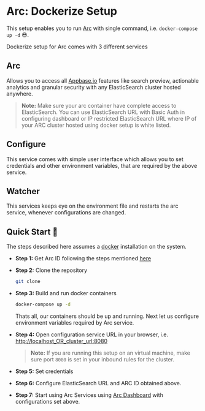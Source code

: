 # Arc: Dockerize Setup

This setup enables you to run [Arc](https://arc-site.netlify.com/) with single command, i.e. `docker-compose up -d` 😎.

Dockerize setup for Arc comes with 3 different services

## Arc

Allows you to access all [Appbase.io](https://docs.appbase.io/docs/gettingstarted/WhyAppbase/) features like search preview, actionable analytics and granular security with any ElasticSearch cluster hosted anywhere.

> **Note:** Make sure your arc container have complete access to ElasticSearch. You can use ElasticSearch URL with Basic Auth in configuring dashboard or IP restricted ElasticSearch URL where IP of your ARC cluster hosted using docker setup is white listed.

## Configure

This service comes with simple user interface which allows you to set credentials and other environment variables, that are required by the above service.

## Watcher

This services keeps eye on the environment file and restarts the arc service, whenever configurations are changed.

## Quick Start 🚀

The steps described here assumes a [docker](https://docs.docker.com/install/) installation on the system.

- **Step 1:** Get Arc ID following the steps mentioned [here](https://docs.appbase.io/docs/hosting/BYOC/#using-ami)

- **Step 2:** Clone the repository

  ```bash
  git clone
  ```

- **Step 3:** Build and run docker containers

  ```bash
  docker-compose up -d
  ```

  Thats all, our containers should be up and running. Next let us configure environment variables required by Arc service.

- **Step 4:** Open configuration service URL in your browser, i.e. [http://localhost_OR_cluster_url:8080](http://localhost/CLUStER_URL:8080)

  > **Note:** If you are running this setup on an virtual machine, make sure port `8080` is set in your inbound rules for the cluster.

- **Step 5:** Set credentials

- **Step 6:** Configure ElasticSearch URL and ARC ID obtained above.

- **Step 7:** Start using Arc Services using [Arc Dashboard](https://arc-dashboard.appbase.io/) with configurations set above.

